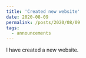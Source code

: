 ```yaml
---
title: 'Created new website'
date: 2020-08-09
permalink: /posts/2020/08/09
tags:
  - announcements
---
```


I have created a new website.
